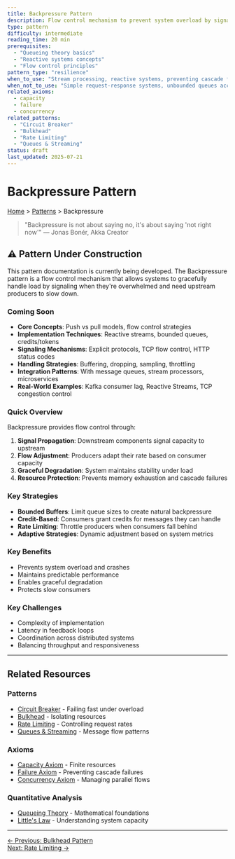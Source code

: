 ```yaml
---
title: Backpressure Pattern
description: Flow control mechanism to prevent system overload by signaling upstream components to slow down
type: pattern
difficulty: intermediate
reading_time: 20 min
prerequisites: 
  - "Queueing theory basics"
  - "Reactive systems concepts"
  - "Flow control principles"
pattern_type: "resilience"
when_to_use: "Stream processing, reactive systems, preventing cascade failures"
when_not_to_use: "Simple request-response systems, unbounded queues acceptable"
related_axioms:
  - capacity
  - failure
  - concurrency
related_patterns:
  - "Circuit Breaker"
  - "Bulkhead"
  - "Rate Limiting"
  - "Queues & Streaming"
status: draft
last_updated: 2025-07-21
---
```


# Backpressure Pattern

<div class="navigation-breadcrumb">
<a href="/">Home</a> > <a href="/patterns/">Patterns</a> > Backpressure
</div>

> "Backpressure is not about saying no, it's about saying 'not right now'"
> — Jonas Bonér, Akka Creator

## ⚠️ Pattern Under Construction

This pattern documentation is currently being developed. The Backpressure pattern is a flow control mechanism that allows systems to gracefully handle load by signaling when they're overwhelmed and need upstream producers to slow down.

### Coming Soon

- **Core Concepts**: Push vs pull models, flow control strategies
- **Implementation Techniques**: Reactive streams, bounded queues, credits/tokens
- **Signaling Mechanisms**: Explicit protocols, TCP flow control, HTTP status codes
- **Handling Strategies**: Buffering, dropping, sampling, throttling
- **Integration Patterns**: With message queues, stream processors, microservices
- **Real-World Examples**: Kafka consumer lag, Reactive Streams, TCP congestion control

### Quick Overview

Backpressure provides flow control through:

1. **Signal Propagation**: Downstream components signal capacity to upstream
2. **Flow Adjustment**: Producers adapt their rate based on consumer capacity
3. **Graceful Degradation**: System maintains stability under load
4. **Resource Protection**: Prevents memory exhaustion and cascade failures

### Key Strategies

- **Bounded Buffers**: Limit queue sizes to create natural backpressure
- **Credit-Based**: Consumers grant credits for messages they can handle
- **Rate Limiting**: Throttle producers when consumers fall behind
- **Adaptive Strategies**: Dynamic adjustment based on system metrics

### Key Benefits

- Prevents system overload and crashes
- Maintains predictable performance
- Enables graceful degradation
- Protects slow consumers

### Key Challenges

- Complexity of implementation
- Latency in feedback loops
- Coordination across distributed systems
- Balancing throughput and responsiveness

---

## Related Resources

### Patterns
- [Circuit Breaker](../patterns/circuit-breaker.md) - Failing fast under overload
- [Bulkhead](../patterns/bulkhead.md) - Isolating resources
- [Rate Limiting](../patterns/rate-limiting.md) - Controlling request rates
- [Queues & Streaming](../patterns/queues-streaming.md) - Message flow patterns

### Axioms
- [Capacity Axiom](../part1-axioms/axiom2-capacity/index.md) - Finite resources
- [Failure Axiom](../part1-axioms/axiom3-failure/index.md) - Preventing cascade failures
- [Concurrency Axiom](../part1-axioms/axiom4-concurrency/index.md) - Managing parallel flows

### Quantitative Analysis
- [Queueing Theory](/quantitative/queueing-models.md) - Mathematical foundations
- [Little's Law](/quantitative/littles-law.md) - Understanding system capacity

---

<div class="navigation-links">
<div class="prev-link">
<a href="/patterns/bulkhead">← Previous: Bulkhead Pattern</a>
</div>
<div class="next-link">
<a href="/patterns/rate-limiting">Next: Rate Limiting →</a>
</div>
</div>
